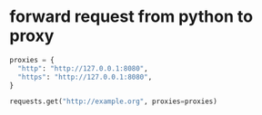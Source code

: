 # forward request from python to proxy

```python
proxies = {
  "http": "http://127.0.0.1:8080",
  "https": "http://127.0.0.1:8080",
}

requests.get("http://example.org", proxies=proxies)
```
